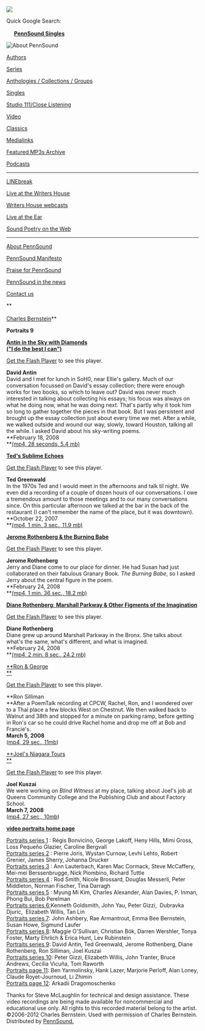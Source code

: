 ![](PennSound_flat.gif)

Quick Google Search:

*<img src="favicon.png" width="16" height="16" />* [**PennSound Singles**](http://www.writing.upenn.edu/singles/index.php)  

  
  

![About PennSound](inside.gif)

[Authors](http://www.writing.upenn.edu/pennsound/x/authors.html)

[Series](http://www.writing.upenn.edu/pennsound/x/series.php)

[Anthologies / Collections / Groups](http://www.writing.upenn.edu/pennsound/x/anthologies.html)

[Singles](http://www.writing.upenn.edu/singles/index.php)

[Studio 111/Close Listening](http://www.writing.upenn.edu/pennsound/x/Studio-111.html)

[Video](http://www.writing.upenn.edu/pennsound/x/video.php)

[Classics](http://www.writing.upenn.edu/pennsound/x/classics.php)

[Medialinks](http://www.writing.upenn.edu/medialinks/index.php)

[Featured MP3s Archive](http://writing.upenn.edu/pennsound/x/featured-mp3s-archive.php)

[Podcasts](http://writing.upenn.edu/pennsound/podcasts.html)

------------------------------------------------------------------------

[LINEbreak](http://writing.upenn.edu/pennsound/x/LINEbreak.html)

[Live at the Writers House](http://www.writing.upenn.edu/%7Ewh/wxpn/live/)

[Writers House webcasts](http://www.writing.upenn.edu/%7Ewh/webcasts/)

[Live at the Ear](http://www.writing.upenn.edu/pennsound/x/Live-at-the-Ear-1994.html)

[Sound Poetry on the Web](http://www.epc.buffalo.edu/sound/soundpoetry.html)

------------------------------------------------------------------------

[About PennSound](http://www.writing.upenn.edu/pennsound/about.html)

[PennSound Manifesto](http://www.writing.upenn.edu/pennsound/manifesto.html)

<span class="quoted1">[Praise for PennSound](http://writing.upenn.edu/pennsound/Praise.html)</span>

[PennSound in the news](http://writing.upenn.edu/pennsound/news.html)

[Contact us](mailto:pennsound@writing.upenn.edu)

**  
[  
Charles Bernstein](http://epc.buffalo.edu/authors/bernstein)**

**Portraits 9**  
  
  
[**Antin in the Sky with Diamonds  
("I do the best I can")**]()

[Get the Flash Player](http://www.macromedia.com/go/getflashplayer) to see this player.

**David Antin**  
David and I met for lunch in SoH0, near Ellie's gallery. Much of our conversation focussed on David's essay collection; there were enough works for two books, so which to leave out? David was never much interested in talking about collecting his essays; his focus was always on what he doing now, what he was doing next. That's partly why it took him so long to gather together the pieces in that book. But I was persistent and brought up the essay collection just about every time we met. After a while, we walked outside and wound our way, slowly, toward Houston, talking all the while. I asked David about his sky-writing poems.  
**February 18, 2008  
**[(mp4, 28 seconds, 5.4 mb)](http://media.sas.upenn.edu/pennsound/authors/Bernstein/portraits/Antin-David_Ch-Bernstein_2-18-08_NYC.mp4)  
  
  
[**Ted's Sublime Echoes**]()

[Get the Flash Player](http://www.macromedia.com/go/getflashplayer) to see this player.

**Ted Greenwald**  
In the 1970s Ted and I would meet in the afternoons and talk til night. We even did a recording of a couple of dozen hours of our conversations. I owe a tremendous amount to those meetings and to our many conversations since. On this particular afternoon we talked at the bar in the back of the restaurant (I can't remember the name of the place, but it was downtown).  
**October 22, 2007  
**[(mp4, 1 min. 3 sec., 11.9 mb)](http://media.sas.upenn.edu/pennsound/authors/Bernstein/portraits/Greenwald-Ted_Ch-Bernstein_NYC_10-22-07.mp4)  
  
  
[**Jerome Rothenberg & the Burning Babe**]()

[Get the Flash Player](http://www.macromedia.com/go/getflashplayer) to see this player.

**Jerome Rothenberg**  
Jerry and Diane come to our place for dinner. He had Susan had just collaborated on their fabulous Granary Book. *The Burning Babe*, so I asked Jerry about the central figure in the poem.  
**February 24, 2008  
**[(mp4, 1 min. 36 sec., 18.2 mb)](http://media.sas.upenn.edu/pennsound/authors/Bernstein/portraits/Rothenberg-Jerry_Ch-Bernstein_2-24-08_NYC.mp4)  
  
  
[**Diane Rothenberg**: **Marshall Parkway & Other Figments of the Imagination**]()

[Get the Flash Player](http://www.macromedia.com/go/getflashplayer) to see this player.

**Diane Rothenberg**  
Diane grew up around Marshall Parkway in the Bronx. She talks about what's the same, what's different, and what is imagined.  
**February 24, 2008  
**[(mp4, 2 min. 8 sec., 24.2 mb)](http://media.sas.upenn.edu/pennsound/authors/Bernstein/portraits/Rothenberg-Diane_Ch-Bernstein_2-24-08_NYC.mp4)  
  
  
  
[**Ron & George  
**]()

[Get the Flash Player](http://www.macromedia.com/go/getflashplayer) to see this player.

**Ron Silliman  
**After a PoemTalk recording
at CPCW, Rachel, Ron, and I wondered over to a Thai place a few
blocks West on Chestnut. We then walked back to Walnut and 38th
and stopped for a minute on parking ramp, before getting in Ron's
car so he could drive Rachel home and drop me off at Bob and
Francie's.  
**March 5, 2008**  
([mp4, 29 sec., 11mb](http://media.sas.upenn.edu/pennsound/authors/Bernstein/portraits/Silliman-Ron_Ch-Bernstein_3-5-08_PHL.mp4))  
  

[**Joel's Niagara Tours  
**]()

[Get the Flash Player](http://www.macromedia.com/go/getflashplayer) to see this player.

**Joel Kuszai**  
We were working on *Blind Witness* at my place, talking
about Joel's job at Queens Community College and the Publishing
Club and about Factory  School.  
**March 7, 2008**  
([mp4, 27 sec,, 10mb](http://media.sas.upenn.edu/pennsound/authors/Bernstein/portraits/Kuszai-Joel_Ch-Bernstein_3-7-08_NYC.mp4))  
  
  

**[video portraits home page](Bernstein-Portraits-home.php)**  
  
[Portraits series 1](http://writing.upenn.edu/pennsound/x/Bernstein-portraits.html) : Régis Bonvicino, George Lakoff, Heny Hills, Mimi Gross, Loss Pequeño Glazier, Caroline Bergvall[  
Portraits series 2](http://writing.upenn.edu/pennsound/x/Bernstein-portraits-2.html) : Pierre Joris, Wystan Curnow, Levhi Lehto, Robert Grenier, James Sherry, Johanna Drucker[  
Portraits series 3](http://writing.upenn.edu/pennsound/x/Bernstein-portraits-3.html) : Ann Lauterbach, Karen Mac Cormack, Steve McCaffery, Mei-mei Berssenbrugge, Nick Piombino, Richard Tuttle[  
Portraits series 4](http://writing.upenn.edu/pennsound/x/Bernstein-portraits-4.html) : Rod Smith, Nicole Brossard, Douglas Messerli, Peter Middleton, Norman Fischer, Tina Darragh[  
Portraits series 5](http://writing.upenn.edu/pennsound/x/Bernstein-portraits-5.html) : Myung Mi Kim, Charles Alexander, Alan Davies, P. Inman, Phong Bui, Bob Perelman[  
Portraits series 6:](http://writing.upenn.edu/pennsound/x/Bernstein-portraits-6.html)Kenneth Goldsmith, John Yau, Peter Gizzi,  Dubravka Djuric,  Elizabeth Willis, Tan Lin  
[Portraits series 7](http://writing.upenn.edu/pennsound/x/Bernstein-portraits-7.html): John Ashbery, Rae Armantrout, Emma Bee Bernstein, Susan Howe, Sigmund Laufer  
[Portraits series 8](Bernstein-portraits-8.html): Maggie O'Sullivan, Christian Bök, Darren Wershler, Tonya Foster, Marty Ehrlich & Erica Hunt, Lev Rubinstein  
[Portraits series 9](Bernstein-portraits-9.html): David Antin, Ted Greenwald, Jerome Rothenberg, Diane Rothenberg, Ron Silliman, Joel Kuszai  
[Portraits series 10](Bernstein-portraits-10.html): Peter Gizzi, Elizabeth Willis, John Tranter, Bruce Andrews, Cecilia Vicuña, Tom Raworth  
[Portraits page 11](Bernstein-portraits-11.html): Ben Yarmolinsky, Hank Lazer, Marjorie Perloff, Alan Loney, Claude Royet-Journoud, Li Zhimin  
[Portraits page 12](Bernstein-portraits-12.html): Arkadii Dragomoschenko  
  

Thanks for Steve McLaughlin for technical and design assistance. These video recordings are being made available
for noncommercial and educational use only. All rights to this
recorded material belong to the artist. ©2006-2012 Charles Bernstein.
Used with permission of Charles Bernstein. Distributed by [PennSound.](../index.html)
